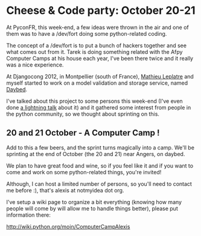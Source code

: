 # Cheese & Code party: October 20-21

At PyconFR, this week-end, a few ideas were thrown in the air and one of
them was to have a /dev/fort doing some python-related coding.

The concept of a /dev/fort is to put a bunch of hackers together and see
what comes out from it. Tarek is doing something related with the Afpy
Computer Camps at his house each year, I've been there twice and it
really was a nice experience.

At Djangocong 2012, in Montpellier (south of France), [Mathieu
Leplatre](http://blog.mathieu-leplatre.info/) and myself started to work
on a model validation and storage service, named
[Daybed](https://github.com/spiral-project/daybed/).

I've talked about this project to some persons this week-end (I've even
done [a lightning
talk](http://alexis.notmyidea.org/lightning-daybed.html) about it) and
it gathered some interest from people in the python community, so we
thought about sprinting on this.

## 20 and 21 October - A Computer Camp \!

Add to this a few beers, and the sprint turns magically into a camp.
We'll be sprinting at the end of October (the 20 and 21) near Angers, on
daybed.

We plan to have great food and wine, so if you feel like it and if you
want to come and work on some python-related things, you're invited\!

Although, I can host a limited number of persons, so you'll need to
contact me before :), that's alexis at notmyidea dot org.

I've setup a wiki page to organize a bit everything (knowing how many
people will come by will allow me to handle things better), please put
information there:

<http://wiki.python.org/moin/ComputerCampAlexis>
